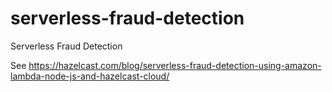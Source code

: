 # serverless-fraud-detection
Serverless Fraud Detection

See https://hazelcast.com/blog/serverless-fraud-detection-using-amazon-lambda-node-js-and-hazelcast-cloud/
